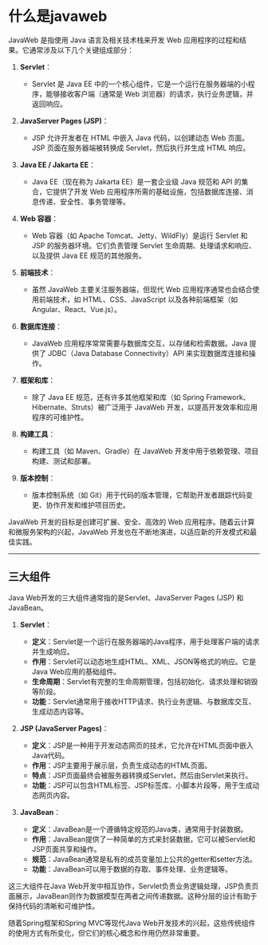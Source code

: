 # 什么是javaweb

JavaWeb 是指使用 Java 语言及相关技术栈来开发 Web 应用程序的过程和结果。它通常涉及以下几个关键组成部分：

1. **Servlet**：
   - Servlet 是 Java EE 中的一个核心组件，它是一个运行在服务器端的小程序，能够接收客户端（通常是 Web 浏览器）的请求，执行业务逻辑，并返回响应。

2. **JavaServer Pages (JSP)**：
   - JSP 允许开发者在 HTML 中嵌入 Java 代码，以创建动态 Web 页面。JSP 页面在服务器端被转换成 Servlet，然后执行并生成 HTML 响应。

3. **Java EE / Jakarta EE**：
   - Java EE（现在称为 Jakarta EE）是一套企业级 Java 规范和 API 的集合，它提供了开发 Web 应用程序所需的基础设施，包括数据库连接、消息传递、安全性、事务管理等。

4. **Web 容器**：
   - Web 容器（如 Apache Tomcat、Jetty、WildFly）是运行 Servlet 和 JSP 的服务器环境。它们负责管理 Servlet 生命周期、处理请求和响应、以及提供 Java EE 规范的其他服务。

5. **前端技术**：
   - 虽然 JavaWeb 主要关注服务器端，但现代 Web 应用程序通常也会结合使用前端技术，如 HTML、CSS、JavaScript 以及各种前端框架（如 Angular、React、Vue.js）。

6. **数据库连接**：
   - JavaWeb 应用程序常常需要与数据库交互，以存储和检索数据。Java 提供了 JDBC（Java Database Connectivity）API 来实现数据库连接和操作。

7. **框架和库**：
   - 除了 Java EE 规范，还有许多其他框架和库（如 Spring Framework、Hibernate、Struts）被广泛用于 JavaWeb 开发，以提高开发效率和应用程序的可维护性。

8. **构建工具**：
   - 构建工具（如 Maven、Gradle）在 JavaWeb 开发中用于依赖管理、项目构建、测试和部署。

9. **版本控制**：
   - 版本控制系统（如 Git）用于代码的版本管理，它帮助开发者跟踪代码变更、协作开发和维护项目历史。

JavaWeb 开发的目标是创建可扩展、安全、高效的 Web 应用程序。随着云计算和微服务架构的兴起，JavaWeb 开发也在不断地演进，以适应新的开发模式和最佳实践。

---

## 三大组件

Java Web开发的三大组件通常指的是Servlet、JavaServer Pages (JSP) 和JavaBean。

1. **Servlet**：
   - **定义**：Servlet是一个运行在服务器端的Java程序，用于处理客户端的请求并生成响应。
   - **作用**：Servlet可以动态地生成HTML、XML、JSON等格式的响应。它是Java Web应用的基础组件。
   - **生命周期**：Servlet有完整的生命周期管理，包括初始化、请求处理和销毁等阶段。
   - **功能**：Servlet通常用于接收HTTP请求、执行业务逻辑、与数据库交互、生成动态内容等。

2. **JSP (JavaServer Pages)**：
   - **定义**：JSP是一种用于开发动态网页的技术，它允许在HTML页面中嵌入Java代码。
   - **作用**：JSP主要用于展示层，负责生成动态的HTML页面。
   - **特点**：JSP页面最终会被服务器转换成Servlet，然后由Servlet来执行。
   - **功能**：JSP可以包含HTML标签、JSP标签库、小脚本片段等，用于生成动态网页内容。

3. **JavaBean**：
   - **定义**：JavaBean是一个遵循特定规范的Java类，通常用于封装数据。
   - **作用**：JavaBean提供了一种简单的方式来封装数据，它可以被Servlet和JSP页面共享和操作。
   - **规范**：JavaBean通常是私有的成员变量加上公共的getter和setter方法。
   - **功能**：JavaBean可以用于数据的存取、事件处理、业务逻辑等。

这三大组件在Java Web开发中相互协作，Servlet负责业务逻辑处理，JSP负责页面展示，JavaBean则作为数据模型在两者之间传递数据。这种分层的设计有助于保持代码的清晰和可维护性。

随着Spring框架和Spring MVC等现代Java Web开发技术的兴起，这些传统组件的使用方式有所变化，但它们的核心概念和作用仍然非常重要。
